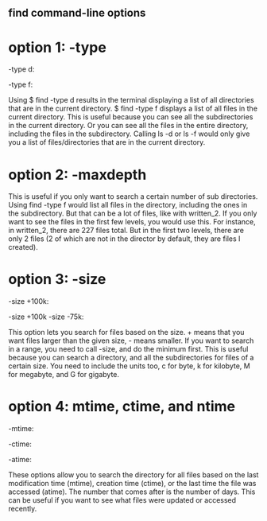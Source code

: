 ## find command-line options

# option 1: -type

-type d:

-type f:

Using $ find -type d results in the terminal displaying a list of all directories that are in the current directory. 
$ find -type f displays a list of all files in the current directory. This is useful because you can see all the subdirectories in the current directory. 
Or you can see all the files in the entire directory, including the files in the subdirectory. Calling ls -d or ls -f would only give you a list of files/directories
that are in the current directory.

# option 2: -maxdepth

This is useful if you only want to search a certain number of sub directories. Using find -type f would list all files in the directory, including the ones in the
subdirectory. But that can be a lot of files, like with written_2. If you only want to see the files in the first few levels, you would use this. For instance,
in written_2, there are 227 files total. But in the first two levels, there are only 2 files (2 of which are not in the director by default, they are files I created).

# option 3: -size

-size +100k:

-size +100k -size -75k:

This option lets you search for files based on the size. + means that you want files larger than the given size, - means smaller. 
If you want to search in a range, you need to call -size, and do the minimum first. This is useful because you can search a directory, 
and all the subdirectories for files of a certain size. You need to include the units too, c for byte, k for kilobyte, M for megabyte, and G for gigabyte.

# option 4: mtime, ctime, and ntime

-mtime:

-ctime:

-atime:

These options allow you to search the directory for all files based on the last modification time (mtime), creation time (ctime), or the last time the 
file was accessed (atime). The number that comes after is the number of days. This can be useful if you want to see what files were updated or accessed recently.
